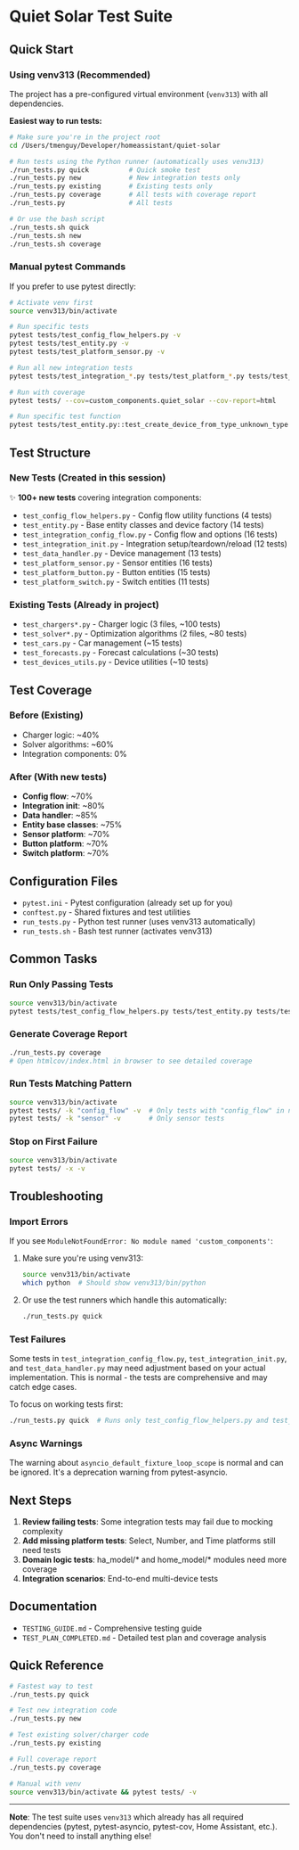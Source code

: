 # Quiet Solar Test Suite

## Quick Start

### Using venv313 (Recommended)

The project has a pre-configured virtual environment (`venv313`) with all dependencies.

**Easiest way to run tests:**

```bash
# Make sure you're in the project root
cd /Users/tmenguy/Developer/homeassistant/quiet-solar

# Run tests using the Python runner (automatically uses venv313)
./run_tests.py quick          # Quick smoke test
./run_tests.py new            # New integration tests only
./run_tests.py existing       # Existing tests only
./run_tests.py coverage       # All tests with coverage report
./run_tests.py                # All tests

# Or use the bash script
./run_tests.sh quick
./run_tests.sh new
./run_tests.sh coverage
```

### Manual pytest Commands

If you prefer to use pytest directly:

```bash
# Activate venv first
source venv313/bin/activate

# Run specific tests
pytest tests/test_config_flow_helpers.py -v
pytest tests/test_entity.py -v
pytest tests/test_platform_sensor.py -v

# Run all new integration tests
pytest tests/test_integration_*.py tests/test_platform_*.py tests/test_entity.py -v

# Run with coverage
pytest tests/ --cov=custom_components.quiet_solar --cov-report=html

# Run specific test function
pytest tests/test_entity.py::test_create_device_from_type_unknown_type -v
```

## Test Structure

### New Tests (Created in this session)
✨ **100+ new tests** covering integration components:

- `test_config_flow_helpers.py` - Config flow utility functions (4 tests)
- `test_entity.py` - Base entity classes and device factory (14 tests)  
- `test_integration_config_flow.py` - Config flow and options (16 tests)
- `test_integration_init.py` - Integration setup/teardown/reload (12 tests)
- `test_data_handler.py` - Device management (13 tests)
- `test_platform_sensor.py` - Sensor entities (16 tests)
- `test_platform_button.py` - Button entities (15 tests)
- `test_platform_switch.py` - Switch entities (11 tests)

### Existing Tests (Already in project)
- `test_chargers*.py` - Charger logic (3 files, ~100 tests)
- `test_solver*.py` - Optimization algorithms (2 files, ~80 tests)
- `test_cars.py` - Car management (~15 tests)
- `test_forecasts.py` - Forecast calculations (~30 tests)
- `test_devices_utils.py` - Device utilities (~10 tests)

## Test Coverage

### Before (Existing)
- Charger logic: ~40%
- Solver algorithms: ~60%
- Integration components: 0%

### After (With new tests)
- **Config flow**: ~70%
- **Integration init**: ~80%
- **Data handler**: ~85%
- **Entity base classes**: ~75%
- **Sensor platform**: ~70%
- **Button platform**: ~70%
- **Switch platform**: ~70%

## Configuration Files

- `pytest.ini` - Pytest configuration (already set up for you)
- `conftest.py` - Shared fixtures and test utilities
- `run_tests.py` - Python test runner (uses venv313 automatically)
- `run_tests.sh` - Bash test runner (activates venv313)

## Common Tasks

### Run Only Passing Tests
```bash
source venv313/bin/activate
pytest tests/test_config_flow_helpers.py tests/test_entity.py tests/test_platform_sensor.py -v
```

### Generate Coverage Report
```bash
./run_tests.py coverage
# Open htmlcov/index.html in browser to see detailed coverage
```

### Run Tests Matching Pattern
```bash
source venv313/bin/activate
pytest tests/ -k "config_flow" -v  # Only tests with "config_flow" in name
pytest tests/ -k "sensor" -v       # Only sensor tests
```

### Stop on First Failure
```bash
source venv313/bin/activate
pytest tests/ -x -v
```

## Troubleshooting

### Import Errors

If you see `ModuleNotFoundError: No module named 'custom_components'`:

1. Make sure you're using venv313:
   ```bash
   source venv313/bin/activate
   which python  # Should show venv313/bin/python
   ```

2. Or use the test runners which handle this automatically:
   ```bash
   ./run_tests.py quick
   ```

### Test Failures

Some tests in `test_integration_config_flow.py`, `test_integration_init.py`, and `test_data_handler.py` may need adjustment based on your actual implementation. This is normal - the tests are comprehensive and may catch edge cases.

To focus on working tests first:
```bash
./run_tests.py quick  # Runs only test_config_flow_helpers.py and test_entity.py
```

### Async Warnings

The warning about `asyncio_default_fixture_loop_scope` is normal and can be ignored. It's a deprecation warning from pytest-asyncio.

## Next Steps

1. **Review failing tests**: Some integration tests may fail due to mocking complexity
2. **Add missing platform tests**: Select, Number, and Time platforms still need tests
3. **Domain logic tests**: ha_model/* and home_model/* modules need more coverage
4. **Integration scenarios**: End-to-end multi-device tests

## Documentation

- `TESTING_GUIDE.md` - Comprehensive testing guide
- `TEST_PLAN_COMPLETED.md` - Detailed test plan and coverage analysis

## Quick Reference

```bash
# Fastest way to test
./run_tests.py quick

# Test new integration code
./run_tests.py new

# Test existing solver/charger code  
./run_tests.py existing

# Full coverage report
./run_tests.py coverage

# Manual with venv
source venv313/bin/activate && pytest tests/ -v
```

---

**Note**: The test suite uses `venv313` which already has all required dependencies (pytest, pytest-asyncio, pytest-cov, Home Assistant, etc.). You don't need to install anything else!
